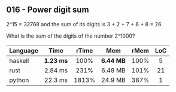 016 - Power digit sum
---------------------

2^15 = 32768 and the sum of its digits is 3 + 2 + 7 + 6 + 8 = 26.

What is the sum of the digits of the number 2^1000?

Language | Time | rTime | Mem | rMem | LoC
--- | :---: | :---: | :---: | :---: | :---:
haskell | **1.23 ms** | 100% | **6.44 MB** | 100% | 5
rust | 2.84 ms | 231% | 6.48 MB | 101% | 21
python | 22.3 ms | 1813% | 24.9 MB | 387% | 1
